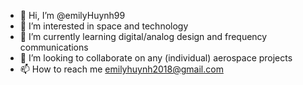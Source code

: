 - 👋 Hi, I’m @emilyHuynh99
- 👀 I’m interested in space and technology
- 🌱 I’m currently learning digital/analog design and frequency communications
- 💞️ I’m looking to collaborate on any (individual) aerospace projects
- 📫 How to reach me emilyhuynh2018@gmail.com

<!---
emilyHuynh99/emilyHuynh99 is a ✨ special ✨ repository because its `README.md` (this file) appears on your GitHub profile.
You can click the Preview link to take a look at your changes.
--->
